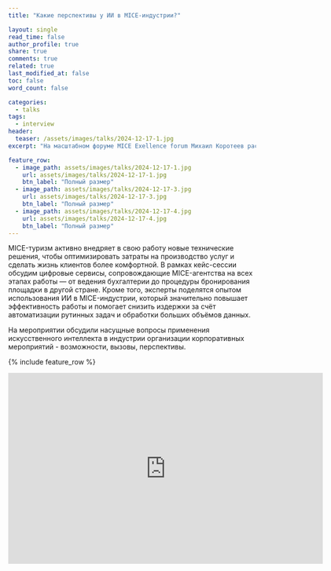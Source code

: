 ```yaml
---
title: "Какие перспективы у ИИ в MICE-индустрии?"

layout: single
read_time: false
author_profile: true
share: true
comments: true
related: true
last_modified_at: false
toc: false
word_count: false

categories:
  - talks
tags:
  - interview
header:
  teaser: /assets/images/talks/2024-12-17-1.jpg
excerpt: "На масштабном форуме MICE Exellence forum Михаил Коротеев рассказал о типичных ошибках при внедрении систем искусственного интеллекта"

feature_row:
  - image_path: assets/images/talks/2024-12-17-1.jpg
    url: assets/images/talks/2024-12-17-1.jpg
    btn_label: "Полный размер"
  - image_path: assets/images/talks/2024-12-17-3.jpg
    url: assets/images/talks/2024-12-17-3.jpg
    btn_label: "Полный размер"
  - image_path: assets/images/talks/2024-12-17-4.jpg
    url: assets/images/talks/2024-12-17-4.jpg
    btn_label: "Полный размер"
---
```


MICE-туризм активно внедряет в свою работу новые технические решения, чтобы оптимизировать затраты на производство услуг и сделать жизнь клиентов более комфортной. В рамках кейс-сессии обсудим цифровые сервисы, сопровождающие MICE-агентства на всех этапах работы — от ведения бухгалтерии до процедуры бронирования площадки в другой стране. Кроме того, эксперты поделятся опытом использования ИИ в MICE-индустрии, который значительно повышает эффективность работы и помогает снизить издержки за счёт автоматизации рутинных задач и обработки больших объёмов данных.

На мероприятии обсудили насущные вопросы применения искусственного интеллекта в индустрии организации корпоративных мероприятий - возможности, вызовы, перспективы.

{% include feature_row %} 

<iframe src="https://docs.google.com/presentation/d/e/2PACX-1vQJq9w_1cb0eLRanh1-4mWlZ1Bq9hqd7kbn39UVqBqJHKtdtxAR7NfRWklsSmqf6Q/embed?start=false&loop=false&delayms=3000" frameborder="0" width="640" height="389" allowfullscreen="true" mozallowfullscreen="true" webkitallowfullscreen="true"></iframe>
